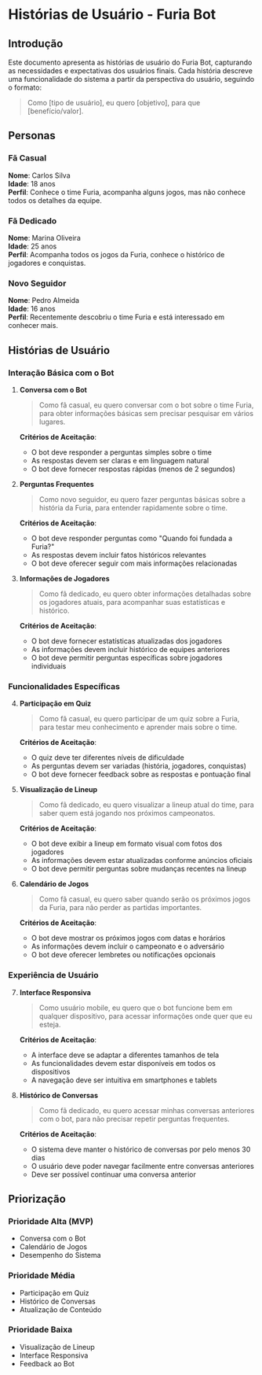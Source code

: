 # Histórias de Usuário - Furia Bot

## Introdução

Este documento apresenta as histórias de usuário do Furia Bot, capturando as necessidades e expectativas dos usuários finais. Cada história descreve uma funcionalidade do sistema a partir da perspectiva do usuário, seguindo o formato:

> Como [tipo de usuário], eu quero [objetivo], para que [benefício/valor].

## Personas

### Fã Casual
**Nome**: Carlos Silva  
**Idade**: 18 anos  
**Perfil**: Conhece o time Furia, acompanha alguns jogos, mas não conhece todos os detalhes da equipe.

### Fã Dedicado
**Nome**: Marina Oliveira  
**Idade**: 25 anos  
**Perfil**: Acompanha todos os jogos da Furia, conhece o histórico de jogadores e conquistas.

### Novo Seguidor
**Nome**: Pedro Almeida  
**Idade**: 16 anos  
**Perfil**: Recentemente descobriu o time Furia e está interessado em conhecer mais.

## Histórias de Usuário

### Interação Básica com o Bot

1. **Conversa com o Bot**
   > Como fã casual, eu quero conversar com o bot sobre o time Furia, para obter informações básicas sem precisar pesquisar em vários lugares.
   
   **Critérios de Aceitação**:
   - O bot deve responder a perguntas simples sobre o time
   - As respostas devem ser claras e em linguagem natural
   - O bot deve fornecer respostas rápidas (menos de 2 segundos)

2. **Perguntas Frequentes**
   > Como novo seguidor, eu quero fazer perguntas básicas sobre a história da Furia, para entender rapidamente sobre o time.
   
   **Critérios de Aceitação**:
   - O bot deve responder perguntas como "Quando foi fundada a Furia?"
   - As respostas devem incluir fatos históricos relevantes
   - O bot deve oferecer seguir com mais informações relacionadas

3. **Informações de Jogadores**
   > Como fã dedicado, eu quero obter informações detalhadas sobre os jogadores atuais, para acompanhar suas estatísticas e histórico.
   
   **Critérios de Aceitação**:
   - O bot deve fornecer estatísticas atualizadas dos jogadores
   - As informações devem incluir histórico de equipes anteriores
   - O bot deve permitir perguntas específicas sobre jogadores individuais

### Funcionalidades Específicas

4. **Participação em Quiz**
   > Como fã casual, eu quero participar de um quiz sobre a Furia, para testar meu conhecimento e aprender mais sobre o time.
   
   **Critérios de Aceitação**:
   - O quiz deve ter diferentes níveis de dificuldade
   - As perguntas devem ser variadas (história, jogadores, conquistas)
   - O bot deve fornecer feedback sobre as respostas e pontuação final

5. **Visualização de Lineup**
   > Como fã dedicado, eu quero visualizar a lineup atual do time, para saber quem está jogando nos próximos campeonatos.
   
   **Critérios de Aceitação**:
   - O bot deve exibir a lineup em formato visual com fotos dos jogadores
   - As informações devem estar atualizadas conforme anúncios oficiais
   - O bot deve permitir perguntas sobre mudanças recentes na lineup

6. **Calendário de Jogos**
   > Como fã casual, eu quero saber quando serão os próximos jogos da Furia, para não perder as partidas importantes.
   
   **Critérios de Aceitação**:
   - O bot deve mostrar os próximos jogos com datas e horários
   - As informações devem incluir o campeonato e o adversário
   - O bot deve oferecer lembretes ou notificações opcionais

### Experiência de Usuário

7. **Interface Responsiva**
   > Como usuário mobile, eu quero que o bot funcione bem em qualquer dispositivo, para acessar informações onde quer que eu esteja.
   
   **Critérios de Aceitação**:
   - A interface deve se adaptar a diferentes tamanhos de tela
   - As funcionalidades devem estar disponíveis em todos os dispositivos
   - A navegação deve ser intuitiva em smartphones e tablets

8. **Histórico de Conversas**
   > Como fã dedicado, eu quero acessar minhas conversas anteriores com o bot, para não precisar repetir perguntas frequentes.
   
   **Critérios de Aceitação**:
   - O sistema deve manter o histórico de conversas por pelo menos 30 dias
   - O usuário deve poder navegar facilmente entre conversas anteriores
   - Deve ser possível continuar uma conversa anterior

## Priorização

### Prioridade Alta (MVP)
- Conversa com o Bot 
- Calendário de Jogos 
- Desempenho do Sistema 

### Prioridade Média
- Participação em Quiz 
- Histórico de Conversas 
- Atualização de Conteúdo 

### Prioridade Baixa
- Visualização de Lineup
- Interface Responsiva
- Feedback ao Bot
